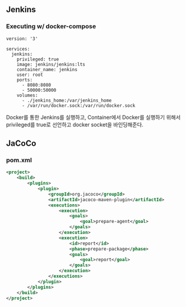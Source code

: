 ## Jenkins

### Executing w/ docker-compose

```
version: '3'

services:
  jenkins:
    privileged: true
    image: jenkins/jenkins:lts
    container_name: jenkins
    user: root
    ports:
      - 8080:8080
      - 50000:50000
    volumes:
      - ./jenkins_home:/var/jenkins_home
      - /var/run/docker.sock:/var/run/docker.sock
```



Docker를 통한 Jenkins를 실행하고, Container에서 Docker를 실행하기 위해서 privileged를 true로 선언하고 docker socket을 바인딩해준다.



## JaCoCo

### pom.xml

```xml
<project>
    <build>
		<plugins>
			<plugin>
				<groupId>org.jacoco</groupId>
				<artifactId>jacoco-maven-plugin</artifactId>
				<executions>
					<execution>
						<goals>
							<goal>prepare-agent</goal>
						</goals>
					</execution>
					<execution>
						<id>report</id>
						<phase>prepare-package</phase>
						<goals>
							<goal>report</goal>
						</goals>
					</execution>
				</executions>
			</plugin>
		</plugins>
	</build>
</project>
```


